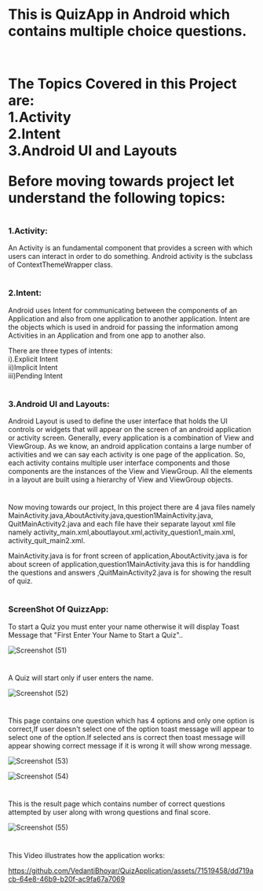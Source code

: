 
<h1>This is QuizApp in Android which contains multiple choice questions.<h1><br>
The Topics Covered in this Project are: <br>
1.Activity<br>
2.Intent<br>
3.Android UI and Layouts<br>

Before moving towards project let understand the following topics:

#

<h3>1.Activity:</h3> An Activity is an fundamental component that provides a screen with which users can interact in order to do something.
Android activity is the subclass of ContextThemeWrapper class.

#

  <h3>2.Intent:</h3> Android uses Intent for communicating between the components of an Application and also from one application to another application. 
Intent are the objects which is used in android for passing the information among Activities in an Application and from one app to another also.

There are three types of intents: <br>
i).Explicit Intent <br>
ii)Implicit Intent <br>
iii)Pending Intent<br>

#

<h3>3.Android UI and Layouts:</h3> Android Layout is used to define the user interface that holds the UI controls or widgets that will appear on the screen of an android 
application or activity screen. Generally, every application is a combination of View and ViewGroup. As we know, an android application contains a large number of
activities and we can say each activity is one page of the application. So, each activity contains multiple user interface components and those components are the 
instances of the View and ViewGroup. All the elements in a layout are built using a hierarchy of View and ViewGroup objects.

#

Now moving towards our project, In this project there are 4 java files namely MainActivity.java,AboutActivity.java,question1MainActivity.java,
QuitMainActivity2.java and each file have their separate layout xml file namely activity_main.xml,aboutlayout.xml,activity_question1_main.xml,
activity_quit_main2.xml.

MainActivity.java is for front screen of application,AboutActivity.java is for about screen of application,question1MainActivity.java 
this is for handdling the questions and answers ,QuitMainActivity2.java is for showing the result of quiz.

#

<h3>ScreenShot Of QuizzApp:</h3>

To start a Quiz you must enter your name otherwise it will display Toast Message that "First Enter Your Name to Start a Quiz"..

![Screenshot (51)](https://github.com/VedantiBhoyar/QuizApplication/assets/71519458/368319ad-dd06-4a47-bf36-44eab1c0f613)

#

A Quiz will start only if user enters the name.

![Screenshot (52)](https://github.com/VedantiBhoyar/QuizApplication/assets/71519458/f956a667-56de-4a15-967b-aeb33afa8cbb)

#

This page contains one question which has 4 options and only one option is correct,If user doesn't select one of the option toast message will appear to select one of the option.If selected ans is correct then toast message will appear showing correct message if it is wrong it will show wrong message.


![Screenshot (53)](https://github.com/VedantiBhoyar/QuizApplication/assets/71519458/51aaa450-8712-4e59-b422-4eb88f282097)



![Screenshot (54)](https://github.com/VedantiBhoyar/QuizApplication/assets/71519458/38e8d503-37b6-47fc-8edc-d0dc255d82d0)

#

This is the result page which contains number of correct questions attempted by user along with wrong questions and final score.


![Screenshot (55)](https://github.com/VedantiBhoyar/QuizApplication/assets/71519458/04735e9c-0c0b-47d2-b22a-8ffa8deabe0e)

#

This Video illustrates how the application works:


https://github.com/VedantiBhoyar/QuizApplication/assets/71519458/dd719acb-64e8-46b9-b20f-ac9fa67a7069

#





